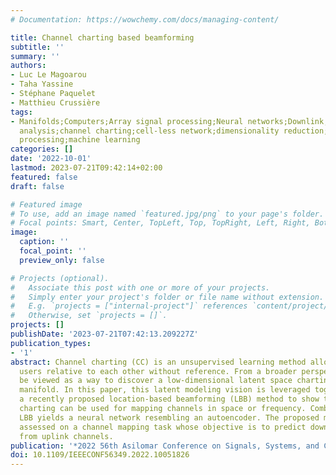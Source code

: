 ```yaml
---
# Documentation: https://wowchemy.com/docs/managing-content/

title: Channel charting based beamforming
subtitle: ''
summary: ''
authors:
- Luc Le Magoarou
- Taha Yassine
- Stéphane Paquelet
- Matthieu Crussière
tags:
- Manifolds;Computers;Array signal processing;Neural networks;Downlink;Uplink;Task
  analysis;channel charting;cell-less network;dimensionality reduction;MIMO signal
  processing;machine learning
categories: []
date: '2022-10-01'
lastmod: 2023-07-21T09:42:14+02:00
featured: false
draft: false

# Featured image
# To use, add an image named `featured.jpg/png` to your page's folder.
# Focal points: Smart, Center, TopLeft, Top, TopRight, Left, Right, BottomLeft, Bottom, BottomRight.
image:
  caption: ''
  focal_point: ''
  preview_only: false

# Projects (optional).
#   Associate this post with one or more of your projects.
#   Simply enter your project's folder or file name without extension.
#   E.g. `projects = ["internal-project"]` references `content/project/deep-learning/index.md`.
#   Otherwise, set `projects = []`.
projects: []
publishDate: '2023-07-21T07:42:13.209227Z'
publication_types:
- '1'
abstract: Channel charting (CC) is an unsupervised learning method allowing to locate
  users relative to each other without reference. From a broader perspective, it can
  be viewed as a way to discover a low-dimensional latent space charting the channel
  manifold. In this paper, this latent modeling vision is leveraged together with
  a recently proposed location-based beamforming (LBB) method to show that channel
  charting can be used for mapping channels in space or frequency. Combining CC and
  LBB yields a neural network resembling an autoencoder. The proposed method is empirically
  assessed on a channel mapping task whose objective is to predict downlink channels
  from uplink channels.
publication: '*2022 56th Asilomar Conference on Signals, Systems, and Computers*'
doi: 10.1109/IEEECONF56349.2022.10051826
---
```


